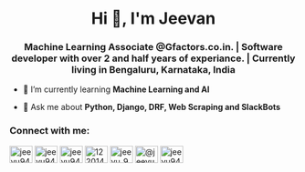 <h1 align="center">Hi 👋, I'm Jeevan</h1>
<h3 align="center">Machine Learning Associate @Gfactors.co.in. | Software developer with over 2 and half years of experiance. | Currently living in Bengaluru, Karnataka, India</h3>

- 🌱 I’m currently learning **Machine Learning and AI**

- 💬 Ask me about **Python, Django, DRF, Web Scraping and SlackBots**

<h3 align="left">Connect with me:</h3>
<p align="left">
<a href="https://dev.to/jeevu94" target="blank"><img align="center" src="https://cdn.jsdelivr.net/npm/simple-icons@3.0.1/icons/dev-dot-to.svg" alt="jeevu94" height="30" width="40" /></a>
<a href="https://twitter.com/jeevu94" target="blank"><img align="center" src="https://raw.githubusercontent.com/rahuldkjain/github-profile-readme-generator/master/src/images/icons/Social/twitter.svg" alt="jeevu94" height="30" width="40" /></a>
<a href="https://linkedin.com/in/jeevu94" target="blank"><img align="center" src="https://raw.githubusercontent.com/rahuldkjain/github-profile-readme-generator/master/src/images/icons/Social/linked-in-alt.svg" alt="jeevu94" height="30" width="40" /></a>
<a href="https://stackoverflow.com/users/12201407" target="blank"><img align="center" src="https://raw.githubusercontent.com/rahuldkjain/github-profile-readme-generator/master/src/images/icons/Social/stack-overflow.svg" alt="12201407" height="30" width="40" /></a>
<a href="https://instagram.com/jeevu_94" target="blank"><img align="center" src="https://raw.githubusercontent.com/rahuldkjain/github-profile-readme-generator/master/src/images/icons/Social/instagram.svg" alt="jeevu_94" height="30" width="40" /></a>
<a href="https://medium.com/@jeevu94" target="blank"><img align="center" src="https://raw.githubusercontent.com/rahuldkjain/github-profile-readme-generator/master/src/images/icons/Social/medium.svg" alt="@jeevu94" height="30" width="40" /></a>
<a href="https://www.hackerrank.com/jeevu94" target="blank"><img align="center" src="https://raw.githubusercontent.com/rahuldkjain/github-profile-readme-generator/master/src/images/icons/Social/hackerrank.svg" alt="jeevu94" height="30" width="40" /></a>
</p>
